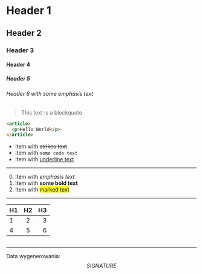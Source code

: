 # Header 1

## Header 2

### Header 3

#### Header 4

##### Header 5

###### Header 6 with _some emphasis text_

> This text is a blockquote

```html
<article>
  <p>Hello World</p>
</article>
```

- Item with ~~strikes text~~
- Item with `some code text`
- Item with <u>underline text</u>

<hr/>

0. Item with _emphasis text_
0. Item with **some bold text**
0. Item with <mark>marked text</mark>

<hr/>

H1 | H2 | H3
:--- | :---: | ---:
1 | 2 | 3
4 | 5 | 6

<img src="https://picsum.photos/500/100" alt=""/>

---

Data wygenerowania: $$SIGNATURE$$
